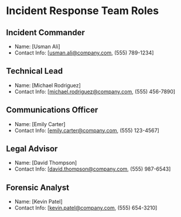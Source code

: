# Incident Response Team Roles
## Incident Commander
- Name: [Usman Ali]
- Contact Info: [usman.ali@company.com, (555) 789-1234]
## Technical Lead
- Name: [Michael Rodriguez]
- Contact Info: [michael.rodriguez@company.com, (555) 456-7890]
## Communications Officer
- Name: [Emily Carter]
- Contact Info: [emily.carter@company.com, (555) 123-4567]
## Legal Advisor
- Name: [David Thompson]
- Contact Info: [david.thompson@company.com, (555) 987-6543]
## Forensic Analyst
- Name: [Kevin Patel]
- Contact Info: [kevin.patel@company.com, (555) 654-3210]
